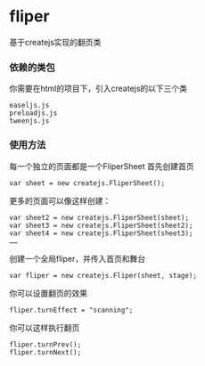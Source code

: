 fliper
======

基于createjs实现的翻页类

### 依赖的类包
你需要在html的项目下，引入createjs的以下三个类
```
easeljs.js
preloadjs.js
tweenjs.js
```

### 使用方法

每一个独立的页面都是一个FliperSheet
首先创建首页
```
var sheet = new createjs.FliperSheet();
```

更多的页面可以像这样创建：
```
var sheet2 = new createjs.FliperSheet(sheet);
var sheet3 = new createjs.FliperSheet(sheet2);
var sheet4 = new createjs.FliperSheet(sheet3);
……
```

创建一个全局fliper，并传入首页和舞台
```
var fliper = new createjs.Fliper(sheet, stage);
```
你可以设置翻页的效果
```
fliper.turnEffect = "scanning";
```

你可以这样执行翻页
```
fliper.turnPrev();
fliper.turnNext();
```

